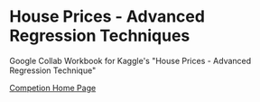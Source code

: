 # House Prices - Advanced Regression Techniques

Google Collab Workbook for Kaggle's "House Prices - Advanced Regression Technique"

[Competion Home Page](https://www.kaggle.com/competitions/house-prices-advanced-regression-techniques)
